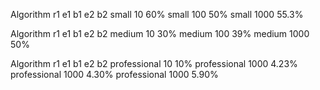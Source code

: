 Algorithm r1 e1 b1 e2 b2
small 10 60%
small 100 50%
small 1000 55.3%

Algorithm r1 e1 b1 e2 b2
medium 10 30%
medium 100 39%
medium 1000 50%

Algorithm r1 e1 b1 e2 b2
professional 10 10%
professional 1000 4.23%
professional 1000 4.30%
professional 1000 5.90%